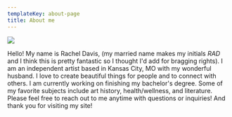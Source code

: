 ```yaml
---
templateKey: about-page
title: About me
---
```

![](/img/20200227_165341-1-.jpg)

Hello! My name is Rachel Davis, (my married name makes my initials _RAD_ and I think this is pretty fantastic so I thought I'd add for bragging rights). I am an independent artist based in Kansas City, MO with my wonderful husband. I love to create beautiful things for people and to connect with others. I am currently working on finishing my bachelor's degree. Some of my favorite subjects include art history, health/wellness, and literature. Please feel free to reach out to me anytime with questions or inquiries! And thank you for visiting my site!
